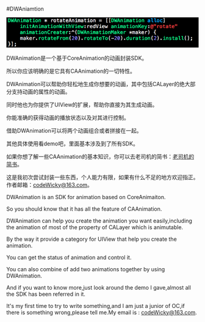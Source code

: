 #DWAniamtion

![像我一样清爽](https://github.com/CodeWicky/DWAnimation/raw/master/1835430-04a7fd69f578b586.png)



DWAnimation是一个基于CoreAnimation的动画封装SDK。

所以你应该明确的是它具有CAAnimation的一切特性。

DWAnimation可以帮助你轻松地生成你想要的动画，其中包括CALayer的绝大部分支持动画的属性的动画。

同时他也为你提供了UIView的扩展，帮助你直接为其生成动画。

你能准确的获得动画的播放状态以及对其进行控制。

借助DWAnimation可以将两个动画组合或者拼接在一起。

其他具体使用看demo吧，里面基本涉及到了所有SDK。

如果你想了解一些CAAnimation的基本知识，你可以去老司机的简书：[老司机的简书](http://www.jianshu.com/p/92a0661a21c6)。

这是我初次尝试封装一些东西，个人能力有限，如果有什么不足的地方欢迎指正。作者邮箱：codeWicky@163.com。

DWAnimation is an SDK for animation based on CoreAnimaiton.

So you should know that it has all the feature of CAAnimation.

DWAnimation can help you create the animation you want easily,including the animation of most of the property of CALayer which is animutable.

By the way it provide a category for UIView that help you create the animation.

You can get the status of animation and control it.

You can also combine of add two animations together by using DWAnimation.

And if you want to know more,just look around the demo I gave,almost all the SDK has been referred in it.

It's my first time to try to write something,and I am just a junior of OC,if there is something wrong,please tell me.My email is : codeWicky@163.com.